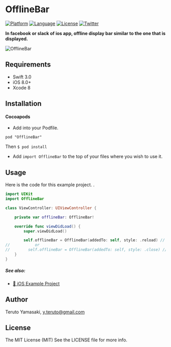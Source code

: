 # OfflineBar
 
[![Platform](http://img.shields.io/badge/platform-ios-blue.svg?style=flat
             )](https://developer.apple.com/iphone/index.action)
[![Language](http://img.shields.io/badge/language-swift-brightgreen.svg?style=flat
             )](https://developer.apple.com/swift)
[![License](http://img.shields.io/badge/license-MIT-lightgrey.svg?style=flat
            )](http://mit-license.org)
[![Twitter](https://img.shields.io/badge/twitter-@snoozelag-blue.svg?style=flat)](http://twitter.com/snoozelag)

**In facebook or slack of ios app, offline display bar similar to the one that is displayed.**

![OfflineBar](https://github.com/snoozelag/OfflineBar/blob/master/README_resources/OfflineBarDemo20170511.gif)

## Requirements ##
* Swift 3.0
* iOS 8.0+
* Xcode 8

## Installation ##
#### Cocoapods ####
- Add into your Podfile.

```:Podfile
pod "OfflineBar"
```

Then `$ pod install`
- Add `import OfflineBar` to the top of your files where you wish to use it.  
  
## Usage ##
  
Here is the code for this example project. .  
```swift
import UIKit
import OfflineBar

class ViewController: UIViewController {

    private var offlineBar: OfflineBar!

    override func viewDidLoad() {
        super.viewDidLoad()

        self.offlineBar = OfflineBar(addedTo: self, style: .reload) // like Slack style
//           or
//        self.offlineBar = OfflineBar(addedTo: self, style: .close) // like Facebook style
    }
}
```

##### See also:  
- [:link: iOS Example Project](https://github.com/snoozelag/OfflineBar/tree/master/Example/OfflineBarExample)

## Author
  
Teruto Yamasaki, y.teruto@gmail.com
  
## License ##
  
The MIT License (MIT)
See the LICENSE file for more info.  
